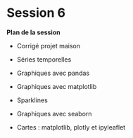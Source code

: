 # Session 6
**Plan de la session**

- Corrigé projet maison
- Séries temporelles
- Graphiques avec pandas

- Graphiques avec matplotlib
- Sparklines
- Graphiques avec seaborn
- Cartes : matplotlib, plotly et ipyleaflet